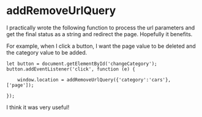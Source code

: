 # addRemoveUrlQuery

I practically wrote the following function to process the url parameters and get the final status as a string and redirect the page. Hopefully it benefits.

For example, when I click a button, I want the page value to be deleted and the category value to be added.

    let button = document.getElementById('changeCategory');
    button.addEventListener('click', function (e) {

        window.location = addRemoveUrlQuery({'category':'cars'}, ['page']);

    });

I think it was very useful!
